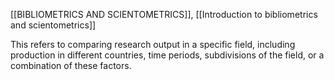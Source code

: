 [[BIBLIOMETRICS AND SCIENTOMETRICS]], [[Introduction to bibliometrics and scientometrics]]

This refers to comparing research output in a specific field, including production in different countries, time periods, subdivisions of the field, or a combination of these factors.